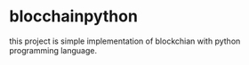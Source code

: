 # blocchainpython
this project is simple implementation of blockchian with python programming language.
